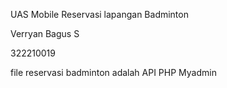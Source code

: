 UAS Mobile Reservasi lapangan Badminton

Verryan Bagus S

322210019


file reservasi badminton adalah API PHP Myadmin
